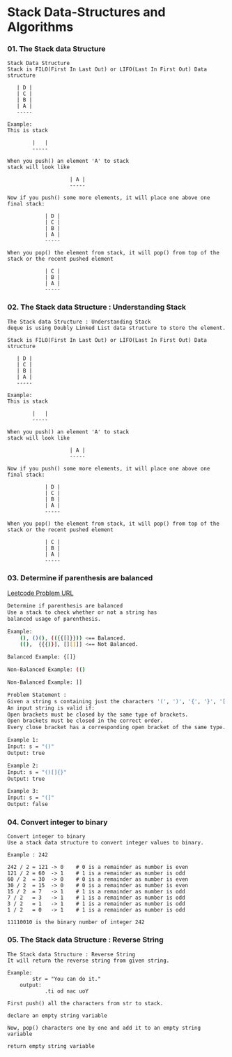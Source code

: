 # Stack Data-Structures and Algorithms

### 01. The Stack data Structure

    Stack Data Structure
    Stack is FILO(First In Last Out) or LIFO(Last In First Out) Data structure

       | D |
       | C |
       | B |
       | A |
       -----

    Example:
    This is stack

            |   |
            -----

    When you push() an element 'A' to stack
    stack will look like

                        | A |
                        -----

    Now if you push() some more elements, it will place one above one
    final stack:

                | D |
                | C |
                | B |
                | A |
                -----

    When you pop() the element from stack, it will pop() from top of the stack or the recent pushed element

                | C |
                | B |
                | A |
                -----

### 02. The Stack data Structure : Understanding Stack

    The Stack data Structure : Understanding Stack
    deque is using Doubly Linked List data structure to store the element.

    Stack is FILO(First In Last Out) or LIFO(Last In First Out) Data structure

       | D |
       | C |
       | B |
       | A |
       -----

    Example:
    This is stack

            |   |
            -----

    When you push() an element 'A' to stack
    stack will look like

                        | A |
                        -----

    Now if you push() some more elements, it will place one above one
    final stack:

                | D |
                | C |
                | B |
                | A |
                -----

    When you pop() the element from stack, it will pop() from top of the stack or the recent pushed element

                | C |
                | B |
                | A |
                -----

### 03. Determine if parenthesis are balanced

[Leetcode Problem URL](https://leetcode.com/problems/valid-parentheses/)

```bash
Determine if parenthesis are balanced
Use a stack to check whether or not a string has
balanced usage of parenthesis.

Example:
    (), ()(), (({{[]}})) <== Balanced.
    ((),  {{{)}], [][]]] <== Not Balanced.

Balanced Example: {[]}

Non-Balanced Example: (()

Non-Balanced Example: ]]

Problem Statement :
Given a string s containing just the characters '(', ')', '{', '}', '[' and ']', determine if the input string is valid.
An input string is valid if:
Open brackets must be closed by the same type of brackets.
Open brackets must be closed in the correct order.
Every close bracket has a corresponding open bracket of the same type.

Example 1:
Input: s = "()"
Output: true

Example 2:
Input: s = "()[]{}"
Output: true

Example 3:
Input: s = "(]"
Output: false
```

### 04. Convert integer to binary

    Convert integer to binary
    Use a stack data structure to convert integer values to binary.

    Example : 242

    242 / 2 = 121 -> 0    # 0 is a remainder as number is even
    121 / 2 = 60  -> 1    # 1 is a remainder as number is odd
    60 / 2  = 30  -> 0    # 0 is a remainder as number is even
    30 / 2  = 15  -> 0    # 0 is a remainder as number is even
    15 / 2  = 7   -> 1    # 1 is a remainder as number is odd
    7 / 2   = 3   -> 1    # 1 is a remainder as number is odd
    3 / 2   = 1   -> 1    # 1 is a remainder as number is odd
    1 / 2   = 0   -> 1    # 1 is a remainder as number is odd

    11110010 is the binary number of integer 242

### 05. The Stack data Structure : Reverse String

    The Stack data Structure : Reverse String
    It will return the reverse string from given string.

    Example:
            str = "You can do it."
        output:
                .ti od nac uoY

    First push() all the characters from str to stack.

    declare an empty string variable

    Now, pop() characters one by one and add it to an empty string variable

    return empty string variable
